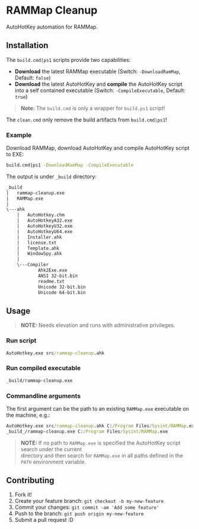 # RAMMap Cleanup

AutoHotKey automation for RAMMap.

## Installation

The `build.cmd|ps1` scripts provide two capabilities:

- **Download** the latest RAMMap executable (Switch: `-DownloadRamMap`, Default: `false`)
- **Download** the latest AutoHotKey and **compile** the AutoHotKey script into a self contained executable (Switch: `-CompileExecutable`, Default: `true`)

> **Note:** The `build.cmd` is only a wrapper for `build.ps1` script!

The `clean.cmd` only remove the build artifacts from `build.cmd|ps1`!

### Example

Download RAMMap, download AutoHotKey and compile AutoHotKey script to EXE:

```bat
build.cmd|ps1 -DownloadRamMap -CompileExecutable
```

The output is under `_build` directory:

```txt
_build
|   rammap-cleanup.exe
|   RAMMap.exe
|
\---ahk
    |   AutoHotkey.chm
    |   AutoHotkeyA32.exe
    |   AutoHotkeyU32.exe
    |   AutoHotkeyU64.exe
    |   Installer.ahk
    |   license.txt
    |   Template.ahk
    |   WindowSpy.ahk
    |
    \---Compiler
            Ahk2Exe.exe
            ANSI 32-bit.bin
            readme.txt
            Unicode 32-bit.bin
            Unicode 64-bit.bin
```

## Usage

> **NOTE:** Needs elevation and runs with administrative privileges.

### Run script

```bat
AutoHotkey.exe src/rammap-cleanup.ahk
```

### Run compiled executable

```bat
_build/rammap-cleanup.exe
```

### Commandline arguments

The first argument can be the path to an existing `RAMMap.exe` executable on the machine, e.g.:

```bat
AutoHotkey.exe src/rammap-cleanup.ahk C:/Program Files/Sysint/RAMMap.exe
_build_/rammap-cleanup.exe C:/Program Files/Sysint/RAMMap.exe
```

> **NOTE:** If no path to `RAMMap.exe` is specified the AutoHotKey script search under the current  
> directory and then search for `RAMMap.exe` in all paths defined in the `PATH` environment variable.

## Contributing

1. Fork it!
2. Create your feature branch: `git checkout -b my-new-feature`
3. Commit your changes: `git commit -am 'Add some feature'`
4. Push to the branch: `git push origin my-new-feature`
5. Submit a pull request :D